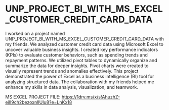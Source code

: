 
# UNP_PROJECT_BI_WITH_MS_EXCEL_CUSTOMER_CREDIT_CARD_DATA

I worked on a project named UNP_PROJECT_BI_WITH_MS_EXCEL_CUSTOMER_CREDIT_CARD_DATA with my friends. We analyzed customer credit card data using Microsoft Excel to uncover valuable business insights. I created key performance indicators (KPIs) to evaluate customer behaviors, such as spending trends and repayment patterns. We utilized pivot tables to dynamically organize and summarize the data for deeper insights. Pivot charts were created to visually represent trends and anomalies effectively. This project demonstrated the power of Excel as a business intelligence (BI) tool for analyzing structured data. The collaboration with my friends helped me enhance my skills in data analysis, visualization, and teamwork.

MS EXCEL PROJECT FILE: 
https://1drv.ms/x/s!AhuzhZ-eilI9ch2bezoxnlIUIu8?e=LnKx18
